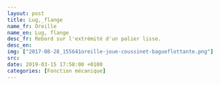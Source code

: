 ```yaml
---
layout: post
title: Lug,_flange
name_fr: Oreille
name_en: Lug, flange
desc_fr: Rebord sur l'extrémité d'un palier lisse.
desc_en: 
img: ["2017-08-28_155641oreille-joue-coussinet-bagueflottante.png"]
src: 
date: 2019-03-15 17:58:00 +0100
categories: [Fonction mécanique]
---
```

